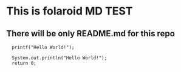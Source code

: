 
# This is folaroid MD TEST

## There will be only README.md for this repo

```
  printf("Hello World!");
  
  System.out.println("Hello World!");
  return 0;
```
